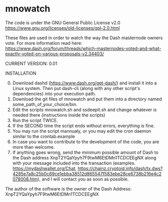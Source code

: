 # mnowatch

The code is under the GNU General Public License v2.0 
https://www.gnu.org/licenses/old-licenses/gpl-2.0.html

These files are used in order to watch the way the Dash masternode owners vote. For more information read here:
https://www.dash.org/forum/threads/which-masternodes-voted-and-what-exactly-voted-on-various-proposals-v2.34403/

CURRENT VERSION: 0.01

INSTALLATION

0) Download dashd (https://www.dash.org/get-dash/) and install it into a Linux system. Then put dash-cli (along with any other script's dependencies) into your execution path.
1) Download the git files of mnowatch and put them into a directory named some_path_of_your_choice/bin.
2) Edit the scripts mnowatch.sh and ssdeepit.sh and change whatever is needed there (instructions inside the scripts)
3) Run the script TWICE.
4) If the SECOND time the script ends without errors, everything is fine.
5) You may run the script mannualy, or you may edit the cron daemon similar to the crontab.example
6) In case you want to contribute to the development of the code, you are more than welcome.
7) If anything goes wrong, send the minimum possible amount of Dash to the Dash address XnpT2YQaYpyh7F9twM6EtDMn1TCDCEEgNX along with your message included into the transaction (examples. https://mydashwallet.org/Chat, https://chainz.cryptoid.info/dash/tx.dws?4285e7a8c25b0c89ce1ebba38512d865547f583ebe28ce6738b216e4c2078008.htm), and I will contact you as soon as possible.

The author of the software is the owner of the Dash Address: XnpT2YQaYpyh7F9twM6EtDMn1TCDCEEgNX
